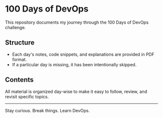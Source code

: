 # 100 Days of DevOps

This repository documents my journey through the 100 Days of DevOps challenge.

## Structure

- Each day's notes, code snippets, and explanations are provided in PDF format.
- If a particular day is missing, it has been intentionally skipped.

## Contents

All material is organized day-wise to make it easy to follow, review, and revisit specific topics.

---

Stay curious. Break things. Learn DevOps.
